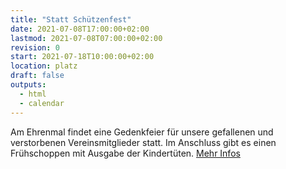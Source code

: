 ```yaml
---
title: "Statt Schützenfest"
date: 2021-07-08T17:00:00+02:00
lastmod: 2021-07-08T07:00:00+02:00
revision: 0
start: 2021-07-18T10:00:00+02:00
location: platz
draft: false
outputs:
  - html
  - calendar
---
```


Am Ehrenmal findet eine Gedenkfeier für unsere gefallenen und
verstorbenen Vereinsmitglieder statt. Im Anschluss gibt es einen
Frühschoppen mit Ausgabe der Kindertüten. [Mehr Infos](/aktuell/2021/statt_schuetzenfest)
